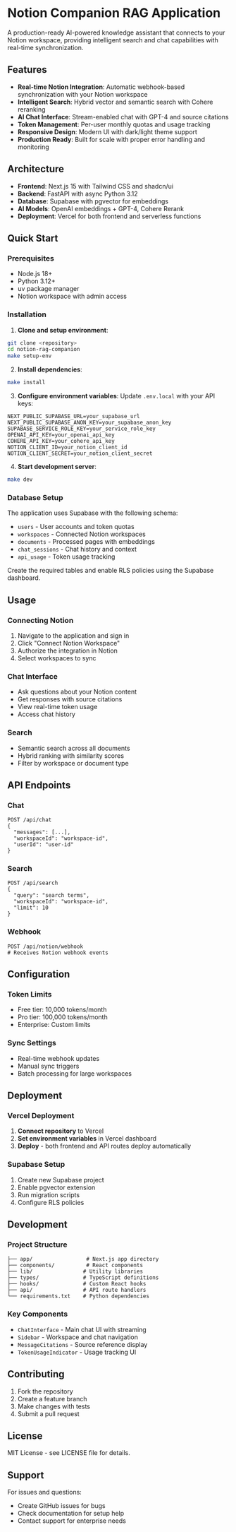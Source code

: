# Notion Companion RAG Application

A production-ready AI-powered knowledge assistant that connects to your Notion workspace, providing intelligent search and chat capabilities with real-time synchronization.

## Features

- **Real-time Notion Integration**: Automatic webhook-based synchronization with your Notion workspace
- **Intelligent Search**: Hybrid vector and semantic search with Cohere reranking
- **AI Chat Interface**: Stream-enabled chat with GPT-4 and source citations
- **Token Management**: Per-user monthly quotas and usage tracking
- **Responsive Design**: Modern UI with dark/light theme support
- **Production Ready**: Built for scale with proper error handling and monitoring

## Architecture

- **Frontend**: Next.js 15 with Tailwind CSS and shadcn/ui
- **Backend**: FastAPI with async Python 3.12
- **Database**: Supabase with pgvector for embeddings
- **AI Models**: OpenAI embeddings + GPT-4, Cohere Rerank
- **Deployment**: Vercel for both frontend and serverless functions

## Quick Start

### Prerequisites

- Node.js 18+
- Python 3.12+
- uv package manager
- Notion workspace with admin access

### Installation

1. **Clone and setup environment**:
```bash
git clone <repository>
cd notion-rag-companion
make setup-env
```

2. **Install dependencies**:
```bash
make install
```

3. **Configure environment variables**:
Update `.env.local` with your API keys:
```env
NEXT_PUBLIC_SUPABASE_URL=your_supabase_url
NEXT_PUBLIC_SUPABASE_ANON_KEY=your_supabase_anon_key
SUPABASE_SERVICE_ROLE_KEY=your_service_role_key
OPENAI_API_KEY=your_openai_api_key
COHERE_API_KEY=your_cohere_api_key
NOTION_CLIENT_ID=your_notion_client_id
NOTION_CLIENT_SECRET=your_notion_client_secret
```

4. **Start development server**:
```bash
make dev
```

### Database Setup

The application uses Supabase with the following schema:

- `users` - User accounts and token quotas
- `workspaces` - Connected Notion workspaces
- `documents` - Processed pages with embeddings
- `chat_sessions` - Chat history and context
- `api_usage` - Token usage tracking

Create the required tables and enable RLS policies using the Supabase dashboard.

## Usage

### Connecting Notion

1. Navigate to the application and sign in
2. Click "Connect Notion Workspace"
3. Authorize the integration in Notion
4. Select workspaces to sync

### Chat Interface

- Ask questions about your Notion content
- Get responses with source citations
- View real-time token usage
- Access chat history

### Search

- Semantic search across all documents
- Hybrid ranking with similarity scores
- Filter by workspace or document type

## API Endpoints

### Chat
```
POST /api/chat
{
  "messages": [...],
  "workspaceId": "workspace-id",
  "userId": "user-id"
}
```

### Search
```
POST /api/search
{
  "query": "search terms",
  "workspaceId": "workspace-id",
  "limit": 10
}
```

### Webhook
```
POST /api/notion/webhook
# Receives Notion webhook events
```

## Configuration

### Token Limits
- Free tier: 10,000 tokens/month
- Pro tier: 100,000 tokens/month
- Enterprise: Custom limits

### Sync Settings
- Real-time webhook updates
- Manual sync triggers
- Batch processing for large workspaces

## Deployment

### Vercel Deployment

1. **Connect repository** to Vercel
2. **Set environment variables** in Vercel dashboard
3. **Deploy** - both frontend and API routes deploy automatically

### Supabase Setup

1. Create new Supabase project
2. Enable pgvector extension
3. Run migration scripts
4. Configure RLS policies

## Development

### Project Structure
```
├── app/                 # Next.js app directory
├── components/          # React components
├── lib/                # Utility libraries
├── types/              # TypeScript definitions
├── hooks/              # Custom React hooks
├── api/                # API route handlers
└── requirements.txt    # Python dependencies
```

### Key Components

- `ChatInterface` - Main chat UI with streaming
- `Sidebar` - Workspace and chat navigation
- `MessageCitations` - Source reference display
- `TokenUsageIndicator` - Usage tracking UI

## Contributing

1. Fork the repository
2. Create a feature branch
3. Make changes with tests
4. Submit a pull request

## License

MIT License - see LICENSE file for details.

## Support

For issues and questions:
- Create GitHub issues for bugs
- Check documentation for setup help
- Contact support for enterprise needs